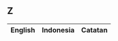 ## Z

| English					| Indonesia					| Catatan				|
|---------------------------|---------------------------|-----------------------|